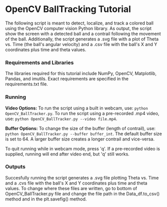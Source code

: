 # OpenCV BallTracking Tutorial

The following script is meant to detect, localize, and track a colored ball using the OpenCV computer vision Python library.
As output, the script show the screen with a detected ball and a contrail following the movement of the ball.
Additionally, the script generates a .svg file with a plot of Theta vs. Time (the ball's angular velocity) and a .csv file with the ball's X and Y coordinates plus time and theta values.

### Requirements and Libraries
The libraries required for this tutorial include NumPy, OpenCV, Matplotlib, Pandas, and imutils.
Exact requirements are specified in the requirements.txt file.

### Running
**Video Options:**
To run the script using a built in webcam, use: ```python OpenCV_BallTracker.py```.
To run the script using a pre-recorded .mp4 video, use: ```python OpenCV_BallTracker.py --video file.mp4```.

**Buffer Options:**
To change the size of the buffer (length of contrail), use: ```python OpenCV_BallTracker.py --buffer buffer_int```.
The default buffer size is set to 64.
A larger buffer size creates a longer contrail and vice-versa.

To quit running while in webcam mode, press 'q'.
If a pre-recorded video is supplied, running will end after video end, but 'q' still works.

### Outputs
Succesfully running the script generates a .svg file plotting Theta vs. Time and a .cvs file with the ball's X and Y coordinates plus time and theta values.
To change where these files are written, go to bottom of OpenCV_BallTracker.py file and change the file path in the Data_df.to_csv() method and in the plt.savefig() method.
